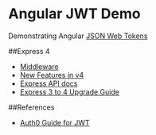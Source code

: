 Angular JWT Demo
===========
Demonstrating Angular [JSON Web Tokens](http://tools.ietf.org/html/draft-ietf-oauth-json-web-token)


##Express 4

- [Middleware](https://github.com/senchalabs/connect?source=c#middleware)
- [New Features in v4](https://github.com/visionmedia/express/wiki/New-features-in-4.x)
- [Express API docs](http://expressjs.com/4x/api.html)
- [Express 3 to 4 Upgrade Guide](http://scotch.io/bar-talk/expressjs-4-0-new-features-and-upgrading-from-3-0)

##References
- [Auth0 Guide for JWT](https://auth0.com/blog/2014/01/07/angularjs-authentication-with-cookies-vs-token/)



